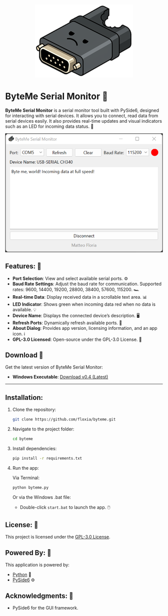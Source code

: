 <p align="center">
  <img src="./icon.floxia" alt="ByteMe Logo" />
</p>

# ByteMe Serial Monitor 🚀

**ByteMe Serial Monitor** is a serial monitor tool built with PySide6, designed for interacting with serial devices. It allows you to connect, read data from serial devices easily. It also provides real-time updates and visual indicators such as an LED for incoming data status. 🔌

<p align="center">
  <img src="./snapshot.floxia" alt="ByteMe Snapshot" />
</p>

## Features: 🌟
- **Port Selection**: View and select available serial ports. ⚙️
- **Baud Rate Settings**: Adjust the baud rate for communication. Supported rates: 9600, 14400, 19200, 28800, 38400, 57600, 115200. 🏎️
- **Real-time Data**: Display received data in a scrollable text area. 📊
- **LED Indicator**: Shows green when incoming data red when no data is available. 💡
- **Device Name**: Displays the connected device’s description. 🖥️
- **Refresh Ports**: Dynamically refresh available ports. 🌊
- **About Dialog**: Provides app version, licensing information, and an app icon. ℹ️
- **GPL-3.0 Licensed**: Open-source under the GPL-3.0 License. 📜

## Download 🔽
Get the latest version of ByteMe Serial Monitor:

- **Windows Executable**: [Download v0.4 (Latest)](https://github.com/floxia/byteme/releases/download/python/ByteMe.exe)

---

## Installation:

1. Clone the repository:
    ```bash
    git clone https://github.com/floxia/byteme.git
    ```

2. Navigate to the project folder:
    ```bash
    cd byteme
    ```

3. Install dependencies:
    ```bash
    pip install -r requirements.txt
    ```

4. Run the app:

    Via Terminal:
    ```bash
    python byteme.py
    ```

    Or via the Windows .bat file:
    - Double-click `start.bat` to launch the app. 🖱️

## License: 📜
This project is licensed under the [GPL-3.0 License](https://www.gnu.org/licenses/gpl-3.0.en.html).

## Powered By: 🔋
This application is powered by:
- [Python](https://www.python.org/) 🐍
- [PySide6](https://pypi.org/project/PySide6/) ⚙️

## Acknowledgments: 🙏
- PySide6 for the GUI framework.
